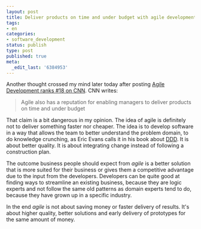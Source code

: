 ```yaml
---
layout: post
title: Deliver products on time and under budget with agile development
tags:
- en
categories:
- software_development
status: publish
type: post
published: true
meta:
  _edit_last: '6384953'
---
```

<p>Another thought crossed my mind later today after posting <a href="http://www.stephan-schwab.com/2007/06/29/1183140296290.html">Agile Development ranks #18 on CNN</a>. CNN writes:</p>

<blockquote>Agile also has a reputation for enabling managers to deliver products on time and under budget</blockquote>

<p>That claim is a bit dangerous in my opinion. The idea of agile is definitely not to deliver something faster nor cheaper. The idea is to develop software in a way that allows the team to better understand the problem domain, to do knowledge crunching, as Eric Evans calls it in his book about <a href="http://www.stephan-schwab.com/2006/12/08/1165587482609.html">DDD</a>. It is about better quality. It is about integrating change instead of following a construction plan.</p>

<p>The outcome business people should expect from <em>agile</em> is a better solution that is more suited for their business or gives them a competitive advantage due to the input from the developers. Developers can be quite good at finding ways to streamline an existing business, because they are logic experts and not follow the same old patterns as domain experts tend to do, because they have grown up in a specific industry.</p>

<p>In the end <em>agile</em> is not about saving money or faster delivery of results. It's about higher quality, better solutions and early delivery of prototypes for the same amount of money.</p>
